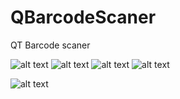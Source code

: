 # QBarcodeScaner
QT Barcode scaner

![alt text](https://img.shields.io/badge/PyQT5-Core-blue?style=flat-square&logo=qt) ![alt text](https://img.shields.io/badge/PyQT5-Gui-blue?style=flat-square&logo=qt)
![alt text](https://img.shields.io/badge/PyQT5-Wigets-blue?style=flat-square&logo=qt) ![alt text](https://img.shields.io/badge/OpenCV-cv2-blue?style=flat-square&logo=OpenCV)

![alt text](https://img.shields.io/badge/Status-process-important?style=for-the-badge&logo=Buddy)
